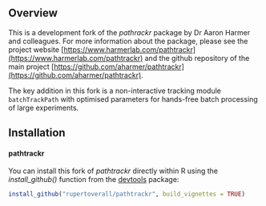 

Overview
--------

This is a development fork of the *pathrackr* package by Dr Aaron Harmer and colleagues.
For more information about the package, please see the project website [https://www.harmerlab.com/pathtrackr](https://www.harmerlab.com/pathtrackr) and the github repository of the main project [https://github.com/aharmer/pathtrackr](https://github.com/aharmer/pathtrackr).

The key addition in this fork is a non-interactive tracking module `batchTrackPath` with optimised parameters for hands-free batch processing of large experiments.
<br />  


Installation
------------

#### pathtrackr

You can install this fork of *pathtrackr* directly within R using the *install\_github()* function from the [devtools](https://www.rstudio.com/products/rpackages/devtools/) package:

``` r
install_github("rupertoverall/pathtrackr", build_vignettes = TRUE)
```



